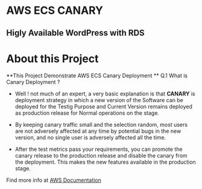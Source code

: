 # AWS ECS CANARY
## Higly Available WordPress with RDS 

# About this Project
**This Project Demonstrate AWS ECS Canary Deployment **
Q.1 What is Canary Deployment ?
-  Well ! not much of an expert, a very basic explanation is that **CANARY** is deployment strategy in which a new version of the Software can be deployed for the Testig Purpose and Current Version remains deployed as production release for Normal operations on the stage.

- By keeping canary traffic small and the selection random, most users are not adversely affected at any time by potential bugs in the new version, and no single user is adversely affected all the time.
- After the test metrics pass your requirements, you can promote the canary release to the production release and disable the canary from the deployment. This makes the new features available in the production stage.

Find more info at [AWS Documentation](https://docs.aws.amazon.com/apigateway/latest/developerguide/canary-release.html)










